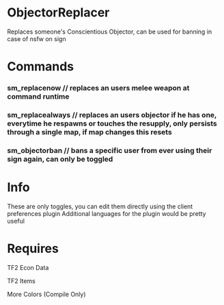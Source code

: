 # ObjectorReplacer
Replaces someone's Conscientious Objector, can be used for banning in case of nsfw on sign

# Commands
### sm_replacenow <target> // replaces an users melee weapon at command runtime
### sm_replacealways <target> // replaces an users objector if he has one, everytime he respawns or touches the resupply, only persists through a single map, if map changes this resets
### sm_objectorban <target> // bans a specific user from ever using their sign again, can only be toggled

# Info
These are only toggles, you can edit them directly using the client preferences plugin
Additional languages for the plugin would be pretty useful

# Requires
TF2 Econ Data

TF2 Items

More Colors (Compile Only)

